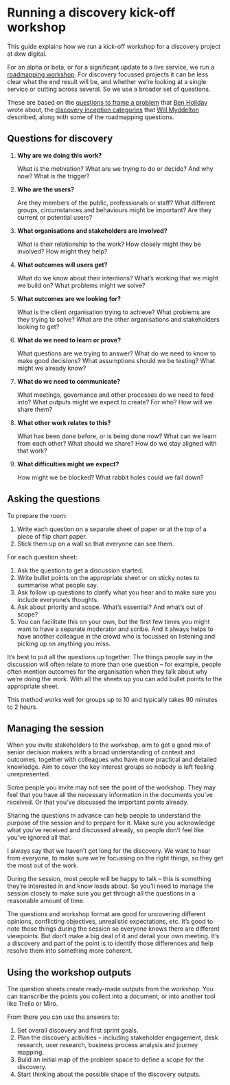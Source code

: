 # Running a discovery kick-off workshop

This guide explains how we run a kick-off workshop for a discovery project at dxw digital.

For an alpha or beta, or for a significant update to a live service, we run a [roadmapping workshop]().
For discovery focussed projects it can be less clear what the end result will be, and whether we’re 
looking at a single service or cutting across several. So we use a broader set of questions.

These are based on the [questions to frame a problem](https://www.hollidazed.co.uk/2015/07/28/frame-the-problem)
that [Ben Holiday](https://twitter.com/BenHolliday) wrote about,
the [discovery inception categories](https://www.myddelton.co.uk/blog/setting-up-a-discovery)
that [Will Myddelton](https://twitter.com/myddelton) described, along with some of the roadmapping questions.

## Questions for discovery

1. **Why are we doing this work?**

   What is the motivation? What are we trying to do or decide? And why now? What is the trigger?

1. **Who are the users?**

   Are they members of the public, professionals or staff? What different groups, circumstances and behaviours might be important? Are they current or potential users?

1. **What organisations and stakeholders are involved?**

   What is their relationship to the work? How closely might they be involved? How might they help?

1. **What outcomes will users get?**

   What do we know about their intentions? What’s working that we might we build on? What problems might we solve?

1. **What outcomes are we looking for?**

   What is the client organisation trying to achieve? What problems are they trying to solve? What are the other organisations and stakeholders looking to get?

1. **What do we need to learn or prove?**

   What questions are we trying to answer? What do we need to know to make good decisions? What assumptions should we be testing? What might we already know?

1. **What do we need to communicate?**

   What meetings, governance and other processes do we need to feed into? What outputs might we expect to create? For who? How will we share them?

1. **What other work relates to this?**

   What has been done before, or is being done now? What can we learn from each other? What should we share? How do we stay aligned with that work?

1. **What difficulties might we expect?**

   How might we be blocked? What rabbit holes could we fall down?

## Asking the questions

To prepare the room:

1. Write each question on a separate sheet of paper or at the top of a piece of flip chart paper.
1. Stick them up on a wall so that everyone can see them.

For each question sheet:

1. Ask the question to get a discussion started.
1. Write bullet points on the appropriate sheet or on sticky notes to summarise what people say.
1. Ask follow up questions to clarify what you hear and to make sure you include everyone’s thoughts.
1. Ask about priority and scope. What’s essential? And what’s out of scope?
1. You can facilitate this on your own, but the first few times you might want to have a separate moderator and scribe. And it always helps to have another colleague in the crowd who is focussed on listening and picking up on anything you miss.

It’s best to put all the questions up together. The things people say in the discussion will often relate to more than one question – for example, people often mention outcomes for the organisation when they talk about why we’re doing the work. With all the sheets up you can add bullet points to the appropriate sheet.

This method works well for groups up to 10 and typically takes 90 minutes to 2 hours.

## Managing the session

When you invite stakeholders to the workshop, aim to get a good mix of senior decision makers with a broad understanding of context and outcomes, together with colleagues who have more practical and detailed knowledge. Aim to cover the key interest groups so nobody is left feeling unrepresented.

Some people you invite may not see the point of the workshop. They may feel that you have all the necessary information in the documents you’ve received. Or that you’ve discussed the important points already.

Sharing the questions in advance can help people to understand the purpose of the session and to prepare for it. Make sure you acknowledge what you’ve received and discussed already, so people don’t feel like you’ve ignored all that.

I always say that we haven’t got long for the discovery. We want to hear from everyone, to make sure we’re focussing on the right things, so they get the most out of the work.

During the session, most people will be happy to talk – this is something they’re interested in and know loads about. So you’ll need to manage the session closely to make sure you get through all the questions in a reasonable amount of time.

The questions and workshop format are good for uncovering different opinions, conflicting objectives, unrealistic expectations, etc. It’s good to note those things during the session so everyone knows there are different viewpoints. But don’t make a big deal of it and derail your own meeting. It’s a discovery and part of the point is to identify those differences and help resolve them into something more coherent.

## Using the workshop outputs

The question sheets create ready-made outputs from the workshop. You can transcribe the points you collect into a document, or into another tool like Trello or Miro.

From there you can use the answers to:

1. Set overall discovery and first sprint goals.
1. Plan the discovery activities – including stakeholder engagement, desk research, user research, business process analysis and journey mapping.
1. Build an initial map of the problem space to define a scope for the discovery.
1. Start thinking about the possible shape of the discovery outputs.
